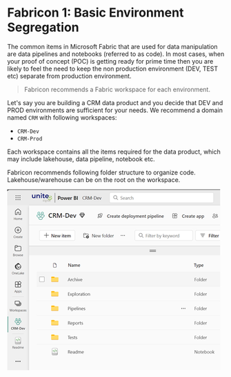 # Fabricon 1: Basic Environment Segregation

The common items in Microsoft Fabric that are used for data manipulation are data pipelines and notebooks (referred to as code). In most cases, when your proof of concept (POC) is getting ready for prime time then you are likely to feel the need to keep the non production environment (DEV, TEST etc) separate from production environment.

> Fabricon recommends a Fabric workspace for each environment. 

Let's say you are building a CRM data product and you decide that DEV and PROD environments are sufficient for your needs. We recommend a domain named `CRM` with following workspaces:

- `CRM-Dev`
- `CRM-Prod`

Each workspace contains all the items required for the data product, which may include lakehouse, data pipeline, notebook etc.

Fabricon recommends following folder structure to organize code. Lakehouse/warehouse can be on the root on the workspace.


![Recommended folder structure](../Images/folder-structure-simple.png)
